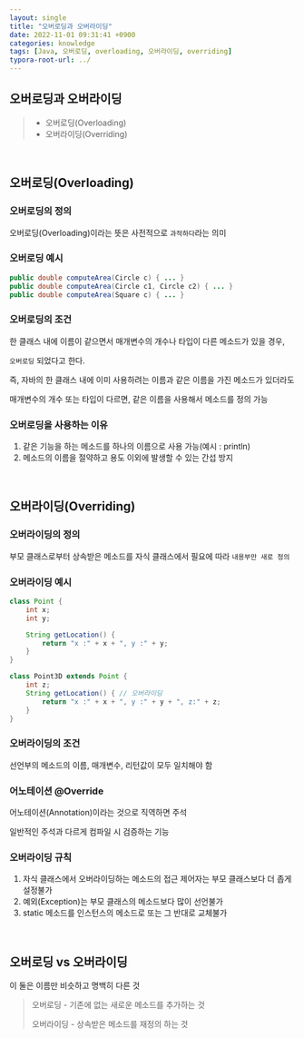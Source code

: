 ```yaml
---
layout: single
title: "오버로딩과 오버라이딩"
date: 2022-11-01 09:31:41 +0900
categories: knowledge
tags: [Java, 오버로딩, overloading, 오버라이딩, overriding]
typora-root-url: ../
---
```



## 오버로딩과 오버라이딩
> - 오버로딩(Overloading)
> - 오버라이딩(Overriding)

<br>

## 오버로딩(Overloading)

### 오버로딩의 정의

오버로딩(Overloading)이라는 뜻은 사전적으로 `과적하다`라는 의미

### 오버로딩 예시
```java
public double computeArea(Circle c) { ... }
public double computeArea(Circle c1, Circle c2) { ... }
public double computeArea(Square c) { ... }
```

### 오버로딩의 조건

한 클래스 내에 이름이 같으면서 매개변수의 개수나 타입이 다른 메소드가 있을 경우, 

`오버로딩` 되었다고 한다.

즉, 자바의 한 클래스 내에 이미 사용하려는 이름과 같은 이름을 가진 메소드가 있더라도 

매개변수의 개수 또는 타입이 다르면, 같은 이름을 사용해서 메소드를 정의 가능

### 오버로딩을 사용하는 이유

1. 같은 기능을 하는 메소드를 하나의 이름으로 사용 가능(예시 : println)
2. 메소드의 이름을 절약하고 용도 이외에 발생할 수 있는 간섭 방지

<br>

## 오버라이딩(Overriding)

### 오버라이딩의 정의

부모 클래스로부터 상속받은 메소드를 자식 클래스에서 필요에 따라 `내용부만 새로 정의`

### 오버라이딩 예시
```java
class Point {
	int x;
	int y;

	String getLocation() {
		return "x :" + x + ", y :" + y;
	}
}

class Point3D extends Point {
	int z;
	String getLocation() { // 오버라이딩
		return "x :" + x + ", y :" + y + ", z:" + z;
	}
}
```

### 오버라이딩의 조건

선언부의 메소드의 이름, 매개변수, 리턴값이 모두 일치해야 함

### 어노테이션 @Override 

어노테이션(Annotation)이라는 것으로 직역하면 주석

일반적인 주석과 다르게 컴파일 시 검증하는 기능

### 오버라이딩 규칙

1. 자식 클래스에서 오버라이딩하는 메소드의 접근 제어자는 부모 클래스보다 더 좁게 설정불가
2. 예외(Exception)는 부모 클래스의 메소드보다 많이 선언불가
3. static 메소드를 인스턴스의 메소드로 또는 그 반대로 교체불가

<br>

## 오버로딩 vs 오버라이딩

이 둘은 이름만 비슷하고 명백히 다른 것

> 오버로딩 - 기존에 없는 새로운 메소드를 추가하는 것
>
> 오버라이딩 - 상속받은 메소드를 재정의 하는 것

<br>